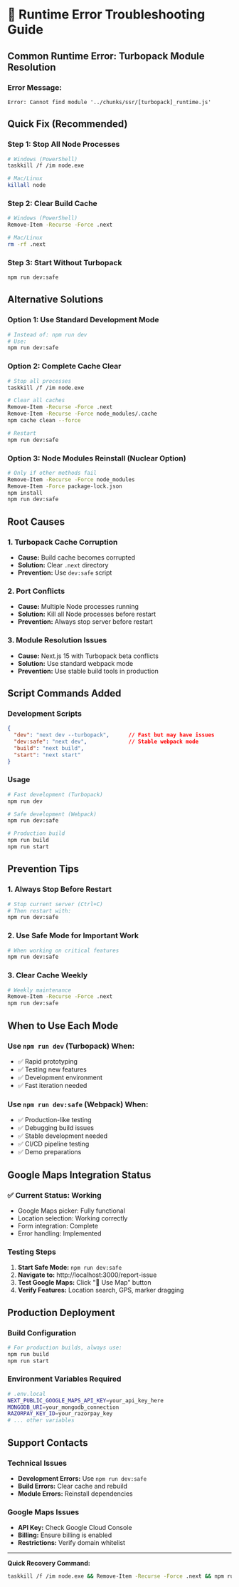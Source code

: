 # 🚨 Runtime Error Troubleshooting Guide

## Common Runtime Error: Turbopack Module Resolution

### Error Message:
```
Error: Cannot find module '../chunks/ssr/[turbopack]_runtime.js'
```

## Quick Fix (Recommended)

### Step 1: Stop All Node Processes
```bash
# Windows (PowerShell)
taskkill /f /im node.exe

# Mac/Linux
killall node
```

### Step 2: Clear Build Cache
```bash
# Windows (PowerShell)
Remove-Item -Recurse -Force .next

# Mac/Linux
rm -rf .next
```

### Step 3: Start Without Turbopack
```bash
npm run dev:safe
```

## Alternative Solutions

### Option 1: Use Standard Development Mode
```bash
# Instead of: npm run dev
# Use:
npm run dev:safe
```

### Option 2: Complete Cache Clear
```bash
# Stop all processes
taskkill /f /im node.exe

# Clear all caches
Remove-Item -Recurse -Force .next
Remove-Item -Recurse -Force node_modules/.cache
npm cache clean --force

# Restart
npm run dev:safe
```

### Option 3: Node Modules Reinstall (Nuclear Option)
```bash
# Only if other methods fail
Remove-Item -Recurse -Force node_modules
Remove-Item -Force package-lock.json
npm install
npm run dev:safe
```

## Root Causes

### 1. Turbopack Cache Corruption
- **Cause:** Build cache becomes corrupted
- **Solution:** Clear `.next` directory
- **Prevention:** Use `dev:safe` script

### 2. Port Conflicts
- **Cause:** Multiple Node processes running
- **Solution:** Kill all Node processes before restart
- **Prevention:** Always stop server before restart

### 3. Module Resolution Issues
- **Cause:** Next.js 15 with Turbopack beta conflicts
- **Solution:** Use standard webpack mode
- **Prevention:** Use stable build tools in production

## Script Commands Added

### Development Scripts
```json
{
  "dev": "next dev --turbopack",      // Fast but may have issues
  "dev:safe": "next dev",             // Stable webpack mode
  "build": "next build",
  "start": "next start"
}
```

### Usage
```bash
# Fast development (Turbopack)
npm run dev

# Safe development (Webpack)
npm run dev:safe

# Production build
npm run build
npm run start
```

## Prevention Tips

### 1. Always Stop Before Restart
```bash
# Stop current server (Ctrl+C)
# Then restart with:
npm run dev:safe
```

### 2. Use Safe Mode for Important Work
```bash
# When working on critical features
npm run dev:safe
```

### 3. Clear Cache Weekly
```bash
# Weekly maintenance
Remove-Item -Recurse -Force .next
npm run dev:safe
```

## When to Use Each Mode

### Use `npm run dev` (Turbopack) When:
- ✅ Rapid prototyping
- ✅ Testing new features
- ✅ Development environment
- ✅ Fast iteration needed

### Use `npm run dev:safe` (Webpack) When:
- ✅ Production-like testing
- ✅ Debugging build issues
- ✅ Stable development needed
- ✅ CI/CD pipeline testing
- ✅ Demo preparations

## Google Maps Integration Status

### ✅ Current Status: Working
- Google Maps picker: Fully functional
- Location selection: Working correctly
- Form integration: Complete
- Error handling: Implemented

### Testing Steps
1. **Start Safe Mode:** `npm run dev:safe`
2. **Navigate to:** http://localhost:3000/report-issue
3. **Test Google Maps:** Click "📍 Use Map" button
4. **Verify Features:** Location search, GPS, marker dragging

## Production Deployment

### Build Configuration
```bash
# For production builds, always use:
npm run build
npm run start
```

### Environment Variables Required
```bash
# .env.local
NEXT_PUBLIC_GOOGLE_MAPS_API_KEY=your_api_key_here
MONGODB_URI=your_mongodb_connection
RAZORPAY_KEY_ID=your_razorpay_key
# ... other variables
```

## Support Contacts

### Technical Issues
- **Development Errors:** Use `npm run dev:safe`
- **Build Errors:** Clear cache and rebuild
- **Module Errors:** Reinstall dependencies

### Google Maps Issues
- **API Key:** Check Google Cloud Console
- **Billing:** Ensure billing is enabled
- **Restrictions:** Verify domain whitelist

---

**Quick Recovery Command:**
```bash
taskkill /f /im node.exe && Remove-Item -Recurse -Force .next && npm run dev:safe
```
